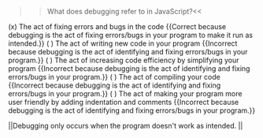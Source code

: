 >>What does debugging refer to in JavaScript?<<

(x) The act of fixing errors and bugs in the code {{Correct because debugging is the act of fixing errors/bugs in your program to make it run as intended.}}
( ) The act of writing new code in your program {{Incorrect because debugging is the act of identifying and fixing errors/bugs in your program.}}
( ) The act of increasing code efficiency by simplifying your program {{Incorrect because debugging is the act of identifying and fixing errors/bugs in your program.}}
( ) The act of compiling your code {{Incorrect because debugging is the act of identifying and fixing errors/bugs in your program.}}
( ) The act of making your program more user friendly by adding indentation and comments {{Incorrect because debugging is the act of identifying and fixing errors/bugs in your program.}}

||Debugging only occurs when the program doesn't work as intended. ||